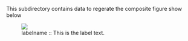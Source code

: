 This subdirectory contains data to regerate the composite figure show below 
<figure>
  <img src=".conditionning.png/">
  <figcaption>
  labelname :: This is the label text.
  </figcaption>
</figure>
